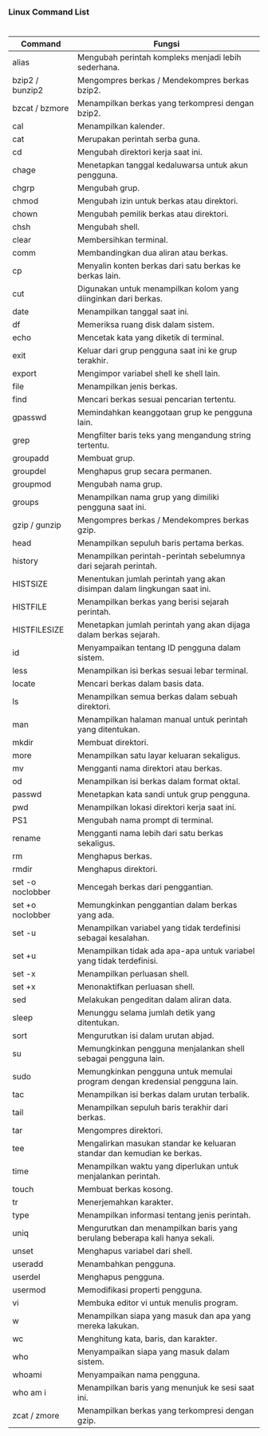 ### Linux Command List
#
| Command           | Fungsi                                     |
|---------------------|--------------------------------------------------------------------|
| alias               | Mengubah perintah kompleks menjadi lebih sederhana.                 |
| bzip2 / bunzip2     | Mengompres berkas / Mendekompres berkas bzip2.                     |
| bzcat / bzmore      | Menampilkan berkas yang terkompresi dengan bzip2.                   |
| cal                 | Menampilkan kalender.                                              |
| cat                 | Merupakan perintah serba guna.                                     |
| cd                  | Mengubah direktori kerja saat ini.                                 |
| chage               | Menetapkan tanggal kedaluwarsa untuk akun pengguna.                |
| chgrp               | Mengubah grup.                                                     |
| chmod               | Mengubah izin untuk berkas atau direktori.                         |
| chown               | Mengubah pemilik berkas atau direktori.                             |
| chsh                | Mengubah shell.                                                    |
| clear               | Membersihkan terminal.                                             |
| comm                | Membandingkan dua aliran atau berkas.                              |
| cp                  | Menyalin konten berkas dari satu berkas ke berkas lain.             |
| cut                 | Digunakan untuk menampilkan kolom yang diinginkan dari berkas.      |
| date                | Menampilkan tanggal saat ini.                                      |
| df                  | Memeriksa ruang disk dalam sistem.                                 |
| echo                | Mencetak kata yang diketik di terminal.                            |
| exit                | Keluar dari grup pengguna saat ini ke grup terakhir.               |
| export              | Mengimpor variabel shell ke shell lain.                            |
| file                | Menampilkan jenis berkas.                                          |
| find                | Mencari berkas sesuai pencarian tertentu.                          |
| gpasswd             | Memindahkan keanggotaan grup ke pengguna lain.                     |
| grep                | Mengfilter baris teks yang mengandung string tertentu.             |
| groupadd            | Membuat grup.                                                      |
| groupdel            | Menghapus grup secara permanen.                                     |
| groupmod            | Mengubah nama grup.                                                |
| groups              | Menampilkan nama grup yang dimiliki pengguna saat ini.             |
| gzip / gunzip       | Mengompres berkas / Mendekompres berkas gzip.                      |
| head                | Menampilkan sepuluh baris pertama berkas.                          |
| history             | Menampilkan perintah-perintah sebelumnya dari sejarah perintah.    |
| HISTSIZE            | Menentukan jumlah perintah yang akan disimpan dalam lingkungan saat ini. |
| HISTFILE            | Menampilkan berkas yang berisi sejarah perintah.                   |
| HISTFILESIZE        | Menetapkan jumlah perintah yang akan dijaga dalam berkas sejarah.  |
| id                  | Menyampaikan tentang ID pengguna dalam sistem.                      |
| less                | Menampilkan isi berkas sesuai lebar terminal.                      |
| locate              | Mencari berkas dalam basis data.                                   |
| ls                  | Menampilkan semua berkas dalam sebuah direktori.                   |
| man                 | Menampilkan halaman manual untuk perintah yang ditentukan.         |
| mkdir               | Membuat direktori.                                                 |
| more                | Menampilkan satu layar keluaran sekaligus.                         |
| mv                  | Mengganti nama direktori atau berkas.                              |
| od                  | Menampilkan isi berkas dalam format oktal.                         |
| passwd              | Menetapkan kata sandi untuk grup pengguna.                         |
| pwd                 | Menampilkan lokasi direktori kerja saat ini.                      |
| PS1                 | Mengubah nama prompt di terminal.                                  |
| rename              | Mengganti nama lebih dari satu berkas sekaligus.                   |
| rm                  | Menghapus berkas.                                                  |
| rmdir               | Menghapus direktori.                                               |
| set -o noclobber    | Mencegah berkas dari penggantian.                                  |
| set +o noclobber    | Memungkinkan penggantian dalam berkas yang ada.                    |
| set -u              | Menampilkan variabel yang tidak terdefinisi sebagai kesalahan.    |
| set +u              | Menampilkan tidak ada apa-apa untuk variabel yang tidak terdefinisi. |
| set -x              | Menampilkan perluasan shell.                                       |
| set +x              | Menonaktifkan perluasan shell.                                     |
| sed                 | Melakukan pengeditan dalam aliran data.                            |
| sleep               | Menunggu selama jumlah detik yang ditentukan.                     |
| sort                | Mengurutkan isi dalam urutan abjad.                                |
| su                  | Memungkinkan pengguna menjalankan shell sebagai pengguna lain.    |
| sudo                | Memungkinkan pengguna untuk memulai program dengan kredensial pengguna lain. |
| tac                 | Menampilkan isi berkas dalam urutan terbalik.                      |
| tail                | Menampilkan sepuluh baris terakhir dari berkas.                    |
| tar                 | Mengompres direktori.                                               |
| tee                 | Mengalirkan masukan standar ke keluaran standar dan kemudian ke berkas. |
| time                | Menampilkan waktu yang diperlukan untuk menjalankan perintah.      |
| touch               | Membuat berkas kosong.                                              |
| tr                  | Menerjemahkan karakter.                                            |
| type                | Menampilkan informasi tentang jenis perintah.                      |
| uniq                | Mengurutkan dan menampilkan baris yang berulang beberapa kali hanya sekali. |
| unset               | Menghapus variabel dari shell.                                      |
| useradd             | Menambahkan pengguna.                                               |
| userdel             | Menghapus pengguna.                                                 |
| usermod             | Memodifikasi properti pengguna.                                    |
| vi                  | Membuka editor vi untuk menulis program.                           |
| w                   | Menampilkan siapa yang masuk dan apa yang mereka lakukan.          |
| wc                  | Menghitung kata, baris, dan karakter.                              |
| who                 | Menyampaikan siapa yang masuk dalam sistem.                        |
| whoami              | Menyampaikan nama pengguna.                                         |
| who am i            | Menampilkan baris yang menunjuk ke sesi saat ini.                   |
| zcat / zmore         | Menampilkan berkas yang terkompresi dengan gzip.                   |